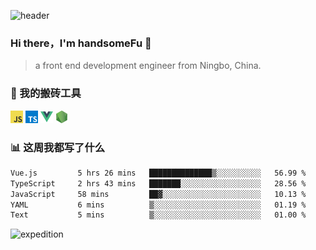 ![header](https://raw.githubusercontent.com/fzq1998/fzq1998/master/header.png)

### Hi there，I'm handsomeFu 👋

> a front end development engineer from Ningbo, China.

### 🔧 我的搬砖工具
<code><img height="20" src="https://raw.githubusercontent.com/github/explore/80688e429a7d4ef2fca1e82350fe8e3517d3494d/topics/javascript/javascript.png" alt="javascript"></code>
<code><img height="20" src="https://raw.githubusercontent.com/github/explore/80688e429a7d4ef2fca1e82350fe8e3517d3494d/topics/typescript/typescript.png" alt="typescript"></code>
<code><img height="20" src="https://raw.githubusercontent.com/github/explore/80688e429a7d4ef2fca1e82350fe8e3517d3494d/topics/vue/vue.png" alt="vue"></code>
<code><img height="20" src="https://raw.githubusercontent.com/github/explore/80688e429a7d4ef2fca1e82350fe8e3517d3494d/topics/nodejs/nodejs.png" alt="nodejs"></code>



### 📊 这周我都写了什么
<!--START_SECTION:waka-->

```txt
Vue.js         5 hrs 26 mins   ██████████████▒░░░░░░░░░░   56.99 %
TypeScript     2 hrs 43 mins   ███████░░░░░░░░░░░░░░░░░░   28.56 %
JavaScript     58 mins         ██▓░░░░░░░░░░░░░░░░░░░░░░   10.13 %
YAML           6 mins          ▒░░░░░░░░░░░░░░░░░░░░░░░░   01.19 %
Text           5 mins          ▒░░░░░░░░░░░░░░░░░░░░░░░░   01.00 %
```

<!--END_SECTION:waka-->


![expedition](https://raw.githubusercontent.com/fzq1998/fzq1998/master/expedition.gif)

